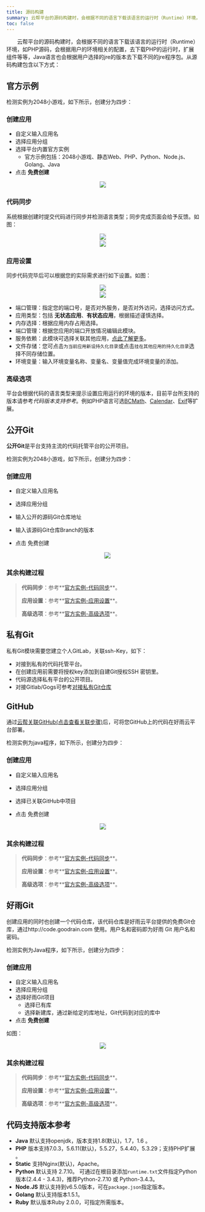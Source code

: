 ```yaml
---
title: 源码构建
summary: 云帮平台的源码构建时，会根据不同的语言下载该语言的运行时（Runtime）环境，如PHP源码，会根据用户的环境相关的配置，去下载PHP的运行时，扩展组件等等，Java语言也会根据用户选择的jre的版本去下载不同的jre程序包
toc: false
---
```


<div id="toc"></div>

&emsp;&emsp;云帮平台的源码构建时，会根据不同的语言下载该语言的运行时（Runtime）环境，如PHP源码，会根据用户的环境相关的配置，去下载PHP的运行时，扩展组件等等，Java语言也会根据用户选择的jre的版本去下载不同的jre程序包。从源码构建包含以下方式：

## 官方示例

检测实例为2048小游戏，如下所示，创建分为四步：

### 创建应用
- 自定义输入应用名
- 选择应用分组
- 选择平台内置官方实例
  -    官方示例包括：2048小游戏、静态Web、PHP、Python、Node.js、Golang、Java
- 点击 **免费创建**

<center><img src="https://static.goodrain.com/images/acp/docs/user-docs/addapp/addapp-code-offical.png" style="border:1px solid #eee;max-width:60%"/></center>

### 代码同步

系统根据创建时提交代码进行同步并检测语言类型；同步完成页面会给予反馈。如图：

   <center><img src="https://static.goodrain.com/images/acp/docs/user-docs/addapp/addapp-code-offical-2.png" style="border:1px solid #eee;max-width:60%"/></center>

   <center><img src="https://static.goodrain.com/images/acp/docs/user-docs/addapp/addapp-code-offical-3.png" style="border:1px solid #eee;max-width:60%" /></center>

### 应用设置

同步代码完毕后可以根据您的实际需求进行如下设置。如图：

   <center><img src="https://static.goodrain.com/images/acp/docs/user-docs/addapp/addapp-code-offical-4-1.png" style="border:1px solid #eee;max-width:60%" /></center>

   <center><img src="https://static.goodrain.com/images/acp/docs/user-docs/addapp/addapp-code-offical-4-2.png" style="border:1px solid #eee;max-width:60%" /></center>

   - 端口管理：指定您的端口号，是否对外服务，是否对外访问，选择访问方式。
   - 应用类型：包括 **无状态应用**、**有状态应用**，根据描述谨慎选择。
   - 内存选择：根据应用内存占用选择。
   - 端口管理：根据您应用的端口开放情况编辑此模块。
   - 服务依赖：此模块可选择关联其他应用，[点此了解更多](https://www.rainbond.com/docs/stable/user-app-docs/myapps/myapp-platform-reliance.html)。
   - 文件存储：您可点击`为当前应用新设持久化目录`或点击`挂在其他应用的持久化目录`选择不同存储位置。
   - 环境变量：输入环境变量名称、变量名、变量值完成环境变量的添加。

### 高级选项

平台会根据代码的语言类型来提示设置应用运行的环境的版本，目前平台所支持的版本请参考*代码版本支持参考*。例如PHP语言可选[BCMath](http://docs.php.net/bcmath)、[Calendar](https://user.goodrain.com/apps/jfteam/gr7c1e25/app-language/http/docs.php.net/calendar)、[Exif](http://docs.php.net/exif)等扩展。

## 公开Git

**公开Git**是平台支持主流的代码托管平台的公开项目。

检测实例为2048小游戏，如下所示，创建分为四步：

### 创建应用

- 自定义输入应用名

- 选择应用分组

- 输入公开的源码Git仓库地址

- 输入该源码Git仓库Branch的版本

- 点击 免费创建

   <center><img src="https://static.goodrain.com/images/acp/docs/user-docs/addapp/addapp-code-opengit.png" style="border:1px solid #eee;max-width:60%" /></center>


### 其余构建过程


> **代码同步**：参考**[官方实例-代码同步](#part-2bf3829b9f082e28)**。
>
> **应用设置**：参考**[官方实例-应用设置](#part-2c9f27d6be436681)**。
>
> **高级选项**：参考**[官方实例-高级选项](#part-2f1c72d2858f94ae)**。

## 私有Git

私有Git模块需要您建立个人GitLab，关联ssh-Key，如下：
- 对接到私有的代码托管平台。
- 在创建应用前需要将授权key添加到自建Git授权SSH 密钥里。
- 代码源选择私有平台的公开项目。
- 对接Gitlab/Gogs可参考[对接私有Git仓库](https://www.rainbond.com/docs/stable/best-practice/connection-git-server.html)

## GitHub

通过[云帮关联GitHub(点击查看关联步骤)](/docs/stable/rainBond_GitHub.html)后，可将您GitHub上的代码在好雨云平台部署。

检测实例为java程序，如下所示，创建分为四步：

### 创建应用

- 自定义输入应用名

- 选择应用分组
- 选择已关联GitHub中项目
- 点击 免费创建

<center><img src="https://static.goodrain.com/images/acp/docs/user-docs/addapp/addapp-code-GitHub-1.png" style="border:1px solid #eee;max-width:60%" /></center>

### 其余构建过程

> **代码同步**：参考**[官方实例-代码同步](#part-2bf3829b9f082e28)**。
>
> **应用设置**：参考**[官方实例-应用设置](#part-2c9f27d6be436681)**。
>
> **高级选项**：参考**[官方实例-高级选项](#part-2f1c72d2858f94ae)**。

## 好雨Git

创建应用的同时也创建一个代码仓库，该代码仓库是好雨云平台提供的免费Git仓库，通过http://code.goodrain.com 使用。用户名和密码即为好雨 Git 用户名和密码。

检测实例为Java程序，如下所示，创建分为四步：

### 创建应用

- 自定义输入应用名
- 选择应用分组
- 选择好雨Git项目
  - 选择已有库
  - 选择新建库，通过新给定的库地址，Git代码到对应的库中
- 点击 **免费创建**

如图：<center><img src="https://static.goodrain.com/images/acp/docs/user-docs/addapp/addapp-code-goodrain-Git.png" style="border:1px solid #eee;max-width:50%" /></center>

### 其余构建过程

> **代码同步**：参考**[官方实例-代码同步](#part-2bf3829b9f082e28)**。
>
> **应用设置**：参考**[官方实例-应用设置](#part-2c9f27d6be436681)**。
>
> **高级选项**：参考**[官方实例-高级选项](#part-2f1c72d2858f94ae)**。

## 代码支持版本参考

- **Java**
  默认支持openjdk，版本支持1.8(默认)，1.7，1.6 。
- **PHP**
  版本支持7.0.3，5.6.11(默认)，5.5.27，5.4.40，5.3.29；支持PHP扩展 。
- **Static**
  支持Nginx(默认)，Apache。
- **Python**
  默认支持 2.7.10。
  可通过在根目录添加`runtime.txt`文件指定Python版本(2.4.4 - 3.4.3)，推荐Python-2.7.10 或 Python-3.4.3。
- **Node.JS**
  默认支持到v6.5.0版本，可在`package.json`指定版本。
- **Golang**
  默认支持版本1.5.1。
- **Ruby**
  默认版本Ruby 2.0.0，可指定所需版本。